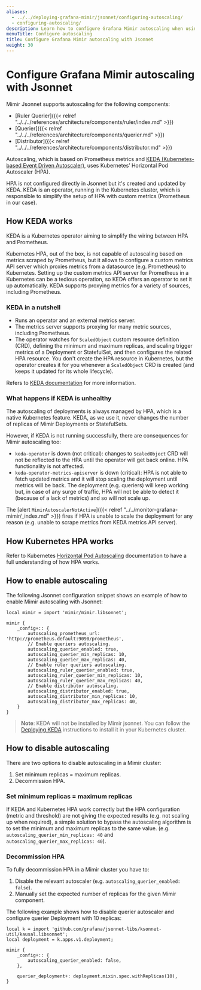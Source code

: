 ```yaml
---
aliases:
  - ../../deploying-grafana-mimir/jsonnet/configuring-autoscaling/
  - configuring-autoscaling/
description: Learn how to configure Grafana Mimir autoscaling when using Jsonnet.
menuTitle: Configure autoscaling
title: Configure Grafana Mimir autoscaling with Jsonnet
weight: 30
---
```


# Configure Grafana Mimir autoscaling with Jsonnet

Mimir Jsonnet supports autoscaling for the following components:

- [Ruler Querier]({{< relref "../../../references/architecture/components/ruler/index.md" >}})
- [Querier]({{< relref "../../../references/architecture/components/querier.md" >}})
- [Distributor]({{< relref "../../../references/architecture/components/distributor.md" >}})

Autoscaling, which is based on Prometheus metrics and [KEDA (Kubernetes-based Event Driven Autoscaler)](https://keda.sh), uses Kubernetes’ Horizontal Pod Autoscaler (HPA).

HPA is not configured directly in Jsonnet but it's created and updated by KEDA.
KEDA is an operator, running in the Kubernetes cluster, which is responsible to simplify the setup of HPA with custom metrics (Prometheus in our case).

## How KEDA works

KEDA is a Kubernetes operator aiming to simplify the wiring between HPA and Prometheus.

Kubernetes HPA, out of the box, is not capable of autoscaling based on metrics scraped by Prometheus, but it allows to configure a custom metrics API server which proxies metrics from a datasource (e.g. Prometheus) to Kubernetes.
Setting up the custom metrics API server for Prometheus in a Kubernetes can be a tedious operation, so KEDA offers an operator to set it up automatically.
KEDA supports proxying metrics for a variety of sources, including Prometheus.

### KEDA in a nutshell

- Runs an operator and an external metrics server.
- The metrics server supports proxying for many metric sources, including Prometheus.
- The operator watches for `ScaledObject` custom resource definition (CRD), defining the minimum and maximum replicas, and scaling trigger metrics of a Deployment or StatefulSet, and then configures the related HPA resource. You don't create the HPA resource in Kubernetes, but the operator creates it for you whenever a `ScaledObject` CRD is created (and keeps it updated for its whole lifecycle).

Refers to [KEDA documentation](https://keda.sh) for more information.

### What happens if KEDA is unhealthy

The autoscaling of deployments is always managed by HPA, which is a native Kubernetes feature.
KEDA, as we use it, never changes the number of replicas of Mimir Deployments or StatefulSets.

However, if KEDA is not running successfully, there are consequences for Mimir autoscaling too:

- `keda-operator` is down (not critical): changes to `ScaledObject` CRD will not be reflected to the HPA until the operator will get back online. HPA functionality is not affected.
- `keda-operator-metrics-apiserver` is down (critical): HPA is not able to fetch updated metrics and it will stop scaling the deployment until metrics will be back. The deployment (e.g. queriers) will keep working but, in case of any surge of traffic, HPA will not be able to detect it (because of a lack of metrics) and so will not scale up.

The [alert `MimirAutoscalerNotActive`]({{< relref "../../monitor-grafana-mimir/_index.md" >}}) fires if HPA is unable to scale the deployment for any reason (e.g. unable to scrape metrics from KEDA metrics API server).

## How Kubernetes HPA works

Refer to Kubernetes [Horizontal Pod Autoscaling](https://kubernetes.io/docs/tasks/run-application/horizontal-pod-autoscale/) documentation to have a full understanding of how HPA works.

## How to enable autoscaling

The following Jsonnet configuration snippet shows an example of how to enable Mimir autoscaling with Jsonnet:

```jsonnet
local mimir = import 'mimir/mimir.libsonnet';

mimir {
    _config+:: {
        autoscaling_prometheus_url: 'http://prometheus.default:9090/prometheus',
        // Enable queriers autoscaling.
        autoscaling_querier_enabled: true,
        autoscaling_querier_min_replicas: 10,
        autoscaling_querier_max_replicas: 40,
        // Enable ruler queriers autoscaling.
        autoscaling_ruler_querier_enabled: true,
        autoscaling_ruler_querier_min_replicas: 10,
        autoscaling_ruler_querier_max_replicas: 40,
        // Enable distributor autoscaling.
        autoscaling_distributor_enabled: true,
        autoscaling_distributor_min_replicas: 10,
        autoscaling_distributor_max_replicas: 40,
    }
}
```

> **Note**: KEDA will not be installed by Mimir jsonnet. You can follow the [Deploying KEDA](https://keda.sh/docs/latest/deploy/) instructions to install it in your Kubernetes cluster.

## How to disable autoscaling

There are two options to disable autoscaling in a Mimir cluster:

1. Set minimum replicas = maximum replicas.
2. Decommission HPA.

### Set minimum replicas = maximum replicas

If KEDA and Kubernetes HPA work correctly but the HPA configuration (metric and threshold) are not giving the expected results (e.g. not scaling up when required), a simple solution to bypass the autoscaling algorithm is to set the minimum and maximum replicas to the same value. (e.g. `autoscaling_querier_min_replicas: 40` and `autoscaling_querier_max_replicas: 40`).

### Decommission HPA

To fully decommission HPA in a Mimir cluster you have to:

1. Disable the relevant autoscaler (e.g. `autoscaling_querier_enabled: false`).
2. Manually set the expected number of replicas for the given Mimir component.

The following example shows how to disable querier autoscaler and configure querier Deployment with 10 replicas:

```jsonnet
local k = import 'github.com/grafana/jsonnet-libs/ksonnet-util/kausal.libsonnet';
local deployment = k.apps.v1.deployment;

mimir {
    _config+:: {
        autoscaling_querier_enabled: false,
    },

    querier_deployment+: deployment.mixin.spec.withReplicas(10),
}
```
